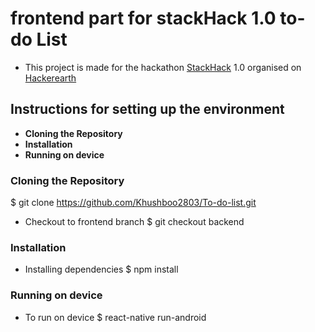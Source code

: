 # frontend part for stackHack 1.0 to-do List
- This project is made for the hackathon [StackHack](https://www.hackerearth.com/challenges/hackathon/stackhack-v1/) 1.0 organised on [Hackerearth](https://www.hackerearth.com/)

## Instructions for setting up the environment
* **Cloning the Repository**
* **Installation**
* **Running on device**

### Cloning the Repository

 $ git clone https://github.com/Khushboo2803/To-do-list.git

* Checkout to frontend branch 
    $ git checkout backend

### Installation
* Installing dependencies
     $ npm install

### Running on device
* To run on device
$ react-native run-android
